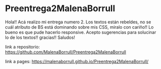 # Preentrega2MalenaBorrull
Hola!! Acá realizo mi entrega numero 2. Los textos están rebeldes, no se cuál atributo de BS está dominando sobre mis CSS, miralo con cariño!! Lo bueno es que pude hacerlo responsive. Acepto sugerencias para solucinar lo de los textos!! gracias!! Saludos!

link a repositorio: https://github.com/MalenaBorrull/Preentrega2MalenaBorrull


link a pages: https://malenaborrull.github.io/Preentrega2MalenaBorrull/
